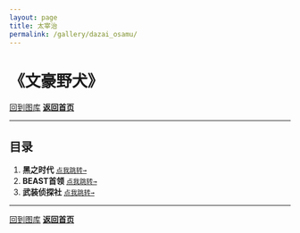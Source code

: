 ```yaml
---
layout: page
title: 太宰治
permalink: /gallery/dazai_osamu/
---
```


# 《文豪野犬》

[回到图库](../)
[**返回首页**](https://www.jumern.com/)

---

## 目录

1. **黑之时代** [`点我跳转→`](./mafia)
2. **BEAST首领** [`点我跳转→`](./beast)
3. **武装侦探社** [`点我跳转→`](./detective)

---

[回到图库](../)
[**返回首页**](https://www.jumern.com/)